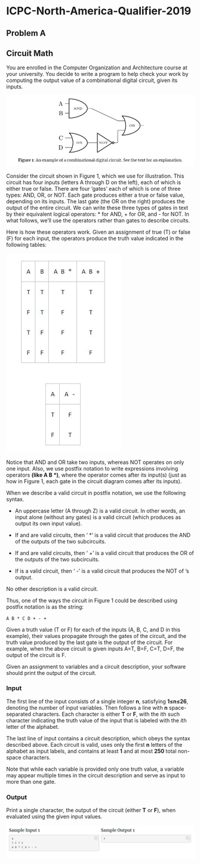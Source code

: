 # ICPC-North-America-Qualifier-2019

## Problem A
## Circuit Math

You are enrolled in the Computer Organization and Architecture course at your university. You decide to write a program to help check your work by computing the output value of a combinational digital circuit, given its inputs.

![Image of Circuit](/ProblemImages/A1.JPG)

Consider the circuit shown in Figure 1, which we use for illustration. This circuit has four inputs (letters A through D on the left), each of which is either true or false. There are four ‘gates’ each of which is one of three types: AND, OR, or NOT. Each gate produces either a true or false value, depending on its inputs. The last gate (the OR on the right) produces the output of the entire circuit. We can write these three types of gates in text by their equivalent logical operators: * for AND, + for OR, and - for NOT. In what follows, we’ll use the operators rather than gates to describe circuits.

Here is how these operators work. Given an assignment of true (T) or false (F) for each input, the operators produce the truth value indicated in the following tables:

![Image of Truth Tables](/ProblemImages/A2.JPG)

Notice that AND and OR take two inputs, whereas NOT operates on only one input. Also, we use postfix notation to write expressions involving operators **(like A B *)**, where the operator comes after its input(s) (just as how in Figure 1, each gate in the circuit diagram comes after its inputs).

When we describe a valid circuit in postfix notation, we use the following syntax.

- An uppercase letter (A through Z) is a valid circuit. In other words, an input alone (without any gates) is a valid circuit (which produces as output its own input value).

- If <C1> and <C2> are valid circuits, then ‘<C1> <C2> *’ is a valid circuit that produces the AND of the outputs of the two subcircuits.

- If <C1> and <C2> are valid circuits, then ‘<C1> <C2> +’ is a valid circuit that produces the OR of the outputs of the two subcircuits.

- If <C1> is a valid circuit, then ‘<C1> -’ is a valid circuit that produces the NOT of <C1>’s output.

No other description is a valid circuit.

Thus, one of the ways the circuit in Figure 1 could be described using postfix notation is as the string:

    A B * C D + - +

Given a truth value (T or F) for each of the inputs (A, B, C, and D in this example), their values propagate through the gates of the circuit, and the truth value produced by the last gate is the output of the circuit. For example, when the above circuit is given inputs A=T, B=F, C=T, D=F, the output of the circuit is F.

Given an assignment to variables and a circuit description, your software should print the output of the circuit.

### Input

The first line of the input consists of a single integer **n**, satisfying **1≤n≤26**, denoting the number of input variables. Then follows a line with **n** space-separated characters. Each character is either **T** or **F**, with the ith such character indicating the truth value of the input that is labeled with the *i*th letter of the alphabet.

The last line of input contains a circuit description, which obeys the syntax described above. Each circuit is valid, uses only the first **n** letters of the alphabet as input labels, and contains at least **1** and at most **250** total non-space characters.

Note that while each variable is provided only one truth value, a variable may appear multiple times in the circuit description and serve as input to more than one gate.

### Output

Print a single character, the output of the circuit (either **T** or **F**), when evaluated using the given input values.

![Image of Output](/ProblemImages/A3.JPG)
